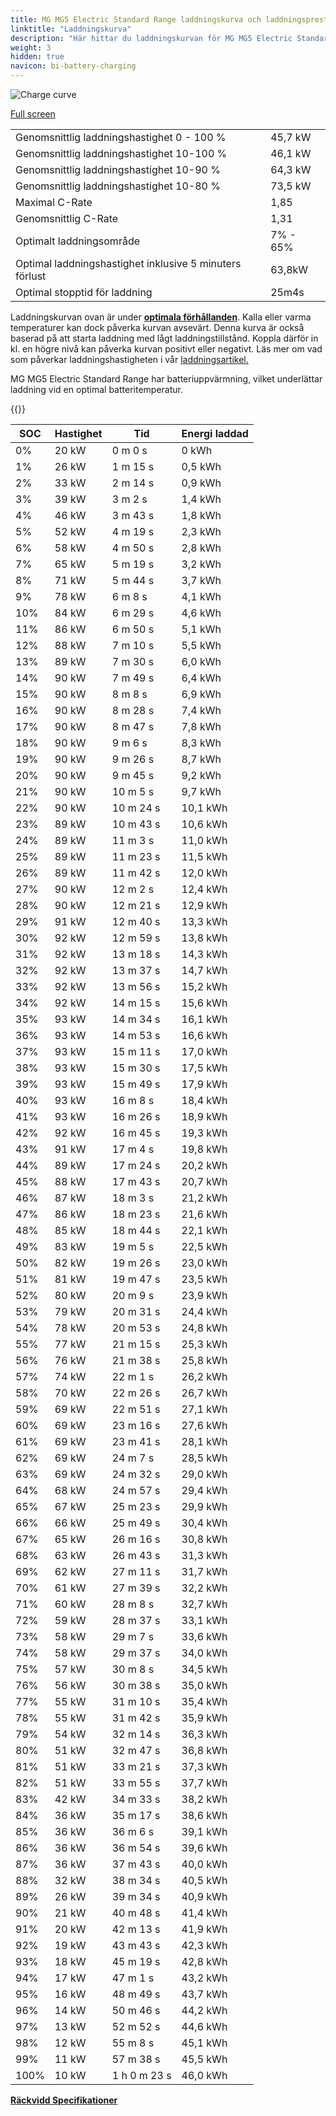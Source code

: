 ```yaml
---
title: MG MG5 Electric Standard Range laddningskurva och laddningsprestanda
linktitle: "Laddningskurva"
description: "Här hittar du laddningskurvan för MG MG5 Electric Standard Range."
weight: 3
hidden: true
navicon: bi-battery-charging
---
```

<!-- markdownlint-disable MD033 -->
<img src="../chargingcurve.svg" alt="Charge curve" class="img-fluid">

[Full screen](/models/mg/mg5/mg5_electric_standard_range/chargingcurve.svg)


<table class="table table-striped border">
<tbody>
<tr>
<td>Genomsnittlig laddningshastighet 0 - 100 %</td><td>45,7 kW</td>
</tr>
<tr>
<td>Genomsnittlig laddningshastighet 10-100 %</td><td>46,1 kW</td>
</tr>
<tr>
<td>Genomsnittlig laddningshastighet 10-90 %</td><td>64,3 kW</td>
</tr>
<tr>
<td>Genomsnittlig laddningshastighet 10-80 %</td><td>73,5 kW</td>
</tr>
<tr>
<td>Maximal C-Rate</td><td>1,85</td>
</tr>
<tr>
<td>Genomsnittlig C-Rate</td><td>1,31</td>
</tr>
<tr>
<td>Optimalt laddningsområde</td><td>7% - 65%</td>
</tr>
<tr>
<td>Optimal laddningshastighet inklusive 5 minuters förlust</td><td>63,8kW</td>
</tr>
<tr>
<td>Optimal stopptid för laddning</td><td>25m4s</td>
</tr>
</tbody>
</table>


Laddningskurvan ovan är under **[optimala förhållanden](../../../../../technology/battery/charging/#temperatur)**. Kalla eller varma temperaturer kan dock påverka kurvan avsevärt. Denna kurva är också baserad på att starta laddning med lågt laddningstillstånd. Koppla därför in kl. en högre nivå kan påverka kurvan positivt eller negativt. Läs mer om vad som påverkar laddningshastigheten i vår [laddningsartikel.](../../../../../technology/battery/charging/)


MG MG5 Electric Standard Range har batteriuppvärmning, vilket underlättar laddning vid en optimal batteritemperatur.


{{<evkxdisplayaddarticle />}}
<table class="table table-striped border">
<thead>
<tr><th>SOC</th><th>Hastighet</th><th>Tid</th><th>Energi laddad</th></tr>
</thead>
<tbody>
<tr>
<td>0%</td><td>20 kW</td><td> 0 m 0 s </td><td>0 kWh </td>
</tr>
<tr>
<td>1%</td><td>26 kW</td><td> 1 m 15 s </td><td>0,5 kWh </td>
</tr>
<tr>
<td>2%</td><td>33 kW</td><td> 2 m 14 s </td><td>0,9 kWh </td>
</tr>
<tr>
<td>3%</td><td>39 kW</td><td> 3 m 2 s </td><td>1,4 kWh </td>
</tr>
<tr>
<td>4%</td><td>46 kW</td><td> 3 m 43 s </td><td>1,8 kWh </td>
</tr>
<tr>
<td>5%</td><td>52 kW</td><td> 4 m 19 s </td><td>2,3 kWh </td>
</tr>
<tr>
<td>6%</td><td>58 kW</td><td> 4 m 50 s </td><td>2,8 kWh </td>
</tr>
<tr>
<td>7%</td><td>65 kW</td><td> 5 m 19 s </td><td>3,2 kWh </td>
</tr>
<tr>
<td>8%</td><td>71 kW</td><td> 5 m 44 s </td><td>3,7 kWh </td>
</tr>
<tr>
<td>9%</td><td>78 kW</td><td> 6 m 8 s </td><td>4,1 kWh </td>
</tr>
<tr>
<td>10%</td><td>84 kW</td><td> 6 m 29 s </td><td>4,6 kWh </td>
</tr>
<tr>
<td>11%</td><td>86 kW</td><td> 6 m 50 s </td><td>5,1 kWh </td>
</tr>
<tr>
<td>12%</td><td>88 kW</td><td> 7 m 10 s </td><td>5,5 kWh </td>
</tr>
<tr>
<td>13%</td><td>89 kW</td><td> 7 m 30 s </td><td>6,0 kWh </td>
</tr>
<tr>
<td>14%</td><td>90 kW</td><td> 7 m 49 s </td><td>6,4 kWh </td>
</tr>
<tr>
<td>15%</td><td>90 kW</td><td> 8 m 8 s </td><td>6,9 kWh </td>
</tr>
<tr>
<td>16%</td><td>90 kW</td><td> 8 m 28 s </td><td>7,4 kWh </td>
</tr>
<tr>
<td>17%</td><td>90 kW</td><td> 8 m 47 s </td><td>7,8 kWh </td>
</tr>
<tr>
<td>18%</td><td>90 kW</td><td> 9 m 6 s </td><td>8,3 kWh </td>
</tr>
<tr>
<td>19%</td><td>90 kW</td><td> 9 m 26 s </td><td>8,7 kWh </td>
</tr>
<tr>
<td>20%</td><td>90 kW</td><td> 9 m 45 s </td><td>9,2 kWh </td>
</tr>
<tr>
<td>21%</td><td>90 kW</td><td> 10 m 5 s </td><td>9,7 kWh </td>
</tr>
<tr>
<td>22%</td><td>90 kW</td><td> 10 m 24 s </td><td>10,1 kWh </td>
</tr>
<tr>
<td>23%</td><td>89 kW</td><td> 10 m 43 s </td><td>10,6 kWh </td>
</tr>
<tr>
<td>24%</td><td>89 kW</td><td> 11 m 3 s </td><td>11,0 kWh </td>
</tr>
<tr>
<td>25%</td><td>89 kW</td><td> 11 m 23 s </td><td>11,5 kWh </td>
</tr>
<tr>
<td>26%</td><td>89 kW</td><td> 11 m 42 s </td><td>12,0 kWh </td>
</tr>
<tr>
<td>27%</td><td>90 kW</td><td> 12 m 2 s </td><td>12,4 kWh </td>
</tr>
<tr>
<td>28%</td><td>90 kW</td><td> 12 m 21 s </td><td>12,9 kWh </td>
</tr>
<tr>
<td>29%</td><td>91 kW</td><td> 12 m 40 s </td><td>13,3 kWh </td>
</tr>
<tr>
<td>30%</td><td>92 kW</td><td> 12 m 59 s </td><td>13,8 kWh </td>
</tr>
<tr>
<td>31%</td><td>92 kW</td><td> 13 m 18 s </td><td>14,3 kWh </td>
</tr>
<tr>
<td>32%</td><td>92 kW</td><td> 13 m 37 s </td><td>14,7 kWh </td>
</tr>
<tr>
<td>33%</td><td>92 kW</td><td> 13 m 56 s </td><td>15,2 kWh </td>
</tr>
<tr>
<td>34%</td><td>92 kW</td><td> 14 m 15 s </td><td>15,6 kWh </td>
</tr>
<tr>
<td>35%</td><td>93 kW</td><td> 14 m 34 s </td><td>16,1 kWh </td>
</tr>
<tr>
<td>36%</td><td>93 kW</td><td> 14 m 53 s </td><td>16,6 kWh </td>
</tr>
<tr>
<td>37%</td><td>93 kW</td><td> 15 m 11 s </td><td>17,0 kWh </td>
</tr>
<tr>
<td>38%</td><td>93 kW</td><td> 15 m 30 s </td><td>17,5 kWh </td>
</tr>
<tr>
<td>39%</td><td>93 kW</td><td> 15 m 49 s </td><td>17,9 kWh </td>
</tr>
<tr>
<td>40%</td><td>93 kW</td><td> 16 m 8 s </td><td>18,4 kWh </td>
</tr>
<tr>
<td>41%</td><td>93 kW</td><td> 16 m 26 s </td><td>18,9 kWh </td>
</tr>
<tr>
<td>42%</td><td>92 kW</td><td> 16 m 45 s </td><td>19,3 kWh </td>
</tr>
<tr>
<td>43%</td><td>91 kW</td><td> 17 m 4 s </td><td>19,8 kWh </td>
</tr>
<tr>
<td>44%</td><td>89 kW</td><td> 17 m 24 s </td><td>20,2 kWh </td>
</tr>
<tr>
<td>45%</td><td>88 kW</td><td> 17 m 43 s </td><td>20,7 kWh </td>
</tr>
<tr>
<td>46%</td><td>87 kW</td><td> 18 m 3 s </td><td>21,2 kWh </td>
</tr>
<tr>
<td>47%</td><td>86 kW</td><td> 18 m 23 s </td><td>21,6 kWh </td>
</tr>
<tr>
<td>48%</td><td>85 kW</td><td> 18 m 44 s </td><td>22,1 kWh </td>
</tr>
<tr>
<td>49%</td><td>83 kW</td><td> 19 m 5 s </td><td>22,5 kWh </td>
</tr>
<tr>
<td>50%</td><td>82 kW</td><td> 19 m 26 s </td><td>23,0 kWh </td>
</tr>
<tr>
<td>51%</td><td>81 kW</td><td> 19 m 47 s </td><td>23,5 kWh </td>
</tr>
<tr>
<td>52%</td><td>80 kW</td><td> 20 m 9 s </td><td>23,9 kWh </td>
</tr>
<tr>
<td>53%</td><td>79 kW</td><td> 20 m 31 s </td><td>24,4 kWh </td>
</tr>
<tr>
<td>54%</td><td>78 kW</td><td> 20 m 53 s </td><td>24,8 kWh </td>
</tr>
<tr>
<td>55%</td><td>77 kW</td><td> 21 m 15 s </td><td>25,3 kWh </td>
</tr>
<tr>
<td>56%</td><td>76 kW</td><td> 21 m 38 s </td><td>25,8 kWh </td>
</tr>
<tr>
<td>57%</td><td>74 kW</td><td> 22 m 1 s </td><td>26,2 kWh </td>
</tr>
<tr>
<td>58%</td><td>70 kW</td><td> 22 m 26 s </td><td>26,7 kWh </td>
</tr>
<tr>
<td>59%</td><td>69 kW</td><td> 22 m 51 s </td><td>27,1 kWh </td>
</tr>
<tr>
<td>60%</td><td>69 kW</td><td> 23 m 16 s </td><td>27,6 kWh </td>
</tr>
<tr>
<td>61%</td><td>69 kW</td><td> 23 m 41 s </td><td>28,1 kWh </td>
</tr>
<tr>
<td>62%</td><td>69 kW</td><td> 24 m 7 s </td><td>28,5 kWh </td>
</tr>
<tr>
<td>63%</td><td>69 kW</td><td> 24 m 32 s </td><td>29,0 kWh </td>
</tr>
<tr>
<td>64%</td><td>68 kW</td><td> 24 m 57 s </td><td>29,4 kWh </td>
</tr>
<tr>
<td>65%</td><td>67 kW</td><td> 25 m 23 s </td><td>29,9 kWh </td>
</tr>
<tr>
<td>66%</td><td>66 kW</td><td> 25 m 49 s </td><td>30,4 kWh </td>
</tr>
<tr>
<td>67%</td><td>65 kW</td><td> 26 m 16 s </td><td>30,8 kWh </td>
</tr>
<tr>
<td>68%</td><td>63 kW</td><td> 26 m 43 s </td><td>31,3 kWh </td>
</tr>
<tr>
<td>69%</td><td>62 kW</td><td> 27 m 11 s </td><td>31,7 kWh </td>
</tr>
<tr>
<td>70%</td><td>61 kW</td><td> 27 m 39 s </td><td>32,2 kWh </td>
</tr>
<tr>
<td>71%</td><td>60 kW</td><td> 28 m 8 s </td><td>32,7 kWh </td>
</tr>
<tr>
<td>72%</td><td>59 kW</td><td> 28 m 37 s </td><td>33,1 kWh </td>
</tr>
<tr>
<td>73%</td><td>58 kW</td><td> 29 m 7 s </td><td>33,6 kWh </td>
</tr>
<tr>
<td>74%</td><td>58 kW</td><td> 29 m 37 s </td><td>34,0 kWh </td>
</tr>
<tr>
<td>75%</td><td>57 kW</td><td> 30 m 8 s </td><td>34,5 kWh </td>
</tr>
<tr>
<td>76%</td><td>56 kW</td><td> 30 m 38 s </td><td>35,0 kWh </td>
</tr>
<tr>
<td>77%</td><td>55 kW</td><td> 31 m 10 s </td><td>35,4 kWh </td>
</tr>
<tr>
<td>78%</td><td>55 kW</td><td> 31 m 42 s </td><td>35,9 kWh </td>
</tr>
<tr>
<td>79%</td><td>54 kW</td><td> 32 m 14 s </td><td>36,3 kWh </td>
</tr>
<tr>
<td>80%</td><td>51 kW</td><td> 32 m 47 s </td><td>36,8 kWh </td>
</tr>
<tr>
<td>81%</td><td>51 kW</td><td> 33 m 21 s </td><td>37,3 kWh </td>
</tr>
<tr>
<td>82%</td><td>51 kW</td><td> 33 m 55 s </td><td>37,7 kWh </td>
</tr>
<tr>
<td>83%</td><td>42 kW</td><td> 34 m 33 s </td><td>38,2 kWh </td>
</tr>
<tr>
<td>84%</td><td>36 kW</td><td> 35 m 17 s </td><td>38,6 kWh </td>
</tr>
<tr>
<td>85%</td><td>36 kW</td><td> 36 m 6 s </td><td>39,1 kWh </td>
</tr>
<tr>
<td>86%</td><td>36 kW</td><td> 36 m 54 s </td><td>39,6 kWh </td>
</tr>
<tr>
<td>87%</td><td>36 kW</td><td> 37 m 43 s </td><td>40,0 kWh </td>
</tr>
<tr>
<td>88%</td><td>32 kW</td><td> 38 m 34 s </td><td>40,5 kWh </td>
</tr>
<tr>
<td>89%</td><td>26 kW</td><td> 39 m 34 s </td><td>40,9 kWh </td>
</tr>
<tr>
<td>90%</td><td>21 kW</td><td> 40 m 48 s </td><td>41,4 kWh </td>
</tr>
<tr>
<td>91%</td><td>20 kW</td><td> 42 m 13 s </td><td>41,9 kWh </td>
</tr>
<tr>
<td>92%</td><td>19 kW</td><td> 43 m 43 s </td><td>42,3 kWh </td>
</tr>
<tr>
<td>93%</td><td>18 kW</td><td> 45 m 19 s </td><td>42,8 kWh </td>
</tr>
<tr>
<td>94%</td><td>17 kW</td><td> 47 m 1 s </td><td>43,2 kWh </td>
</tr>
<tr>
<td>95%</td><td>16 kW</td><td> 48 m 49 s </td><td>43,7 kWh </td>
</tr>
<tr>
<td>96%</td><td>14 kW</td><td> 50 m 46 s </td><td>44,2 kWh </td>
</tr>
<tr>
<td>97%</td><td>13 kW</td><td> 52 m 52 s </td><td>44,6 kWh </td>
</tr>
<tr>
<td>98%</td><td>12 kW</td><td> 55 m 8 s </td><td>45,1 kWh </td>
</tr>
<tr>
<td>99%</td><td>11 kW</td><td> 57 m 38 s </td><td>45,5 kWh </td>
</tr>
<tr>
<td>100%</td><td>10 kW</td><td>1 h 0 m 23 s </td><td>46,0 kWh </td>
</tr>
</tbody>
</table>

<div class="mt-3 mb-3">
<a href="../rangeandconsumption/" class="text-decoration-none text-black">
<strong><i class="bi-arrow-left"></i> Räckvidd </strong>
</a>
<a href="../specifications/" class="text-decoration-none text-black float-end">
<strong>Specifikationer <i class="bi-arrow-right"></i></strong>
</a>
</div>
